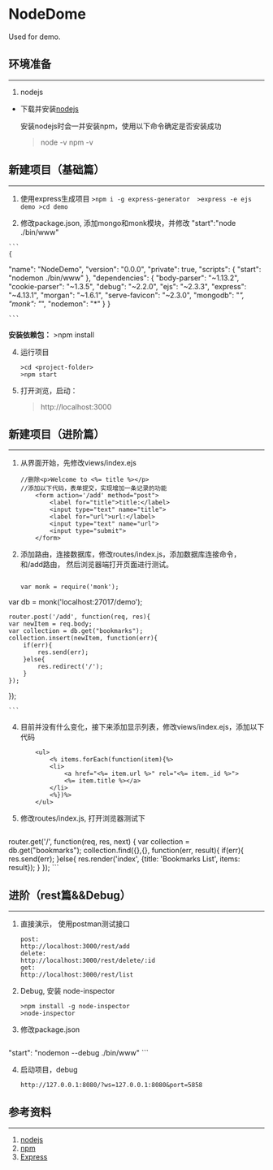 # NodeDome

Used for demo.

## 环境准备
-------------
	
 1. nodejs

  - 下载并安装[nodejs](https://nodejs.org/en/)
 
	安装nodejs时会一并安装npm，使用以下命令确定是否安装成功
	>node -v
	>npm -v

## 新建项目（基础篇）
-------------
 1.  使用express生成项目
	```
	>npm i -g express-generator 
	>express -e ejs demo
	>cd demo
	```

  
 2.  修改package.json, 添加mongo和monk模块，并修改 "start":"node ./bin/www"
 

	```
	{
  "name": "NodeDemo",
  "version": "0.0.0",
  "private": true,
  "scripts": {
    "start": "nodemon ./bin/www"
  },
  "dependencies": {
    "body-parser": "~1.13.2",
    "cookie-parser": "~1.3.5",
    "debug": "~2.2.0",
    "ejs": "~2.3.3",
    "express": "~4.13.1",
    "morgan": "~1.6.1",
    "serve-favicon": "~2.3.0",
    "mongodb": "*",
    "monk": "*",
   "nodemon": "*"
  }
}

	```
**安装依赖包：**
	>npm install


 4. 运行项目
 
	```
	>cd <project-folder>
	>npm start
	```
 5. 打开浏览，启动：

    >http://localhost:3000

## 新建项目（进阶篇）
-------------
1.  从界面开始，先修改views/index.ejs
	```
	//删除<p>Welcome to <%= title %></p>	
	//添加以下代码，表单提交，实现增加一条记录的功能
		<form action='/add' method="post">
			<label for="title">title:</label>
			<input type="text" name="title">
			<label for="url">url:</label>
			<input type="text" name="url">
			<input type="submit">
		</form>
	```

 
2.  添加路由，连接数据库，修改routes/index.js，添加数据库连接命令， 和/add路由， 然后浏览器端打开页面进行测试。
 

	```
	
	var monk = require('monk');
   var db = monk('localhost:27017/demo');
   
	router.post('/add', function(req, res){
	var newItem = req.body;
	var collection = db.get("bookmarks");
	collection.insert(newItem, function(err){
		if(err){
			res.send(err);
		}else{
			res.redirect('/');
		}
	});	
});

	```

4. 目前并没有什么变化，接下来添加显示列表，修改views/index.ejs，添加以下代码
 
	```
		<ul>
			<% items.forEach(function(item){%>
			<li>
				<a href="<%= item.url %>" rel="<%= item._id %>"> 
				<%= item.title %></a>
			</li>
			<%})%>
		</ul>
	```
5. 修改routes/index.js, 打开浏览器测试下

  	```
router.get('/', function(req, res, next) {
	var collection = db.get("bookmarks");
	collection.find({},{}, function(err, result){
		if(err){
			res.send(err);
		}else{
			res.render('index', 
				{title: 'Bookmarks List', items: result});
		}
	});
	```

## 进阶（rest篇&&Debug）
-------------
1.  直接演示， 使用postman测试接口

	```
	post:
	http://localhost:3000/rest/add 
	delete:
	http://localhost:3000/rest/delete/:id 
	get: 
	http://localhost:3000/rest/list
	
	```

 

4. Debug, 安装 node-inspector
 
	```
	>npm install -g node-inspector
	>node-inspector
	```
5. 修改package.json

  	```
"start": "nodemon --debug ./bin/www"
	```

4. 启动项目，debug
	```
	http://127.0.0.1:8080/?ws=127.0.0.1:8080&port=5858 
	```

## 参考资料
-------------

1. [nodejs](https://nodejs.org/en/)
2. [npm](https://www.npmjs.com/)
3. [Express](http://www.expressjs.com.cn/4x/api.html#res)